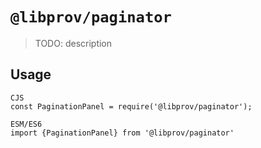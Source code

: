 # `@libprov/paginator`

> TODO: description

## Usage

```
CJS
const PaginationPanel = require('@libprov/paginator');

ESM/ES6
import {PaginationPanel} from '@libprov/paginator'
```
